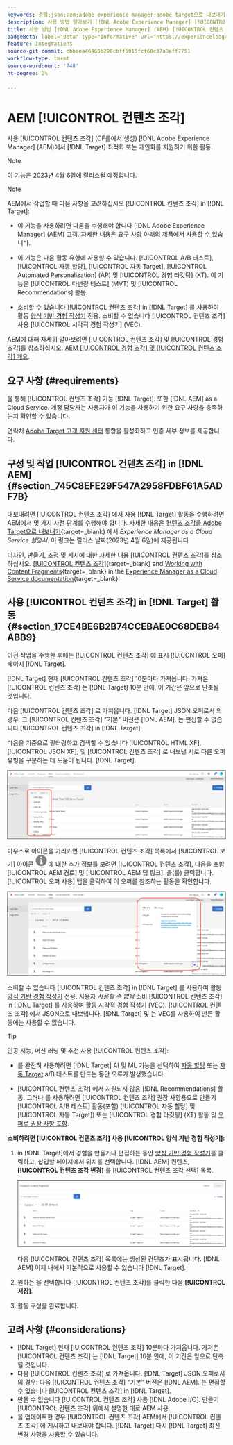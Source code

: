 ```yaml
---
keywords: 경험;json;aem;adobe experience manager;adobe target으로 내보내기;컨텐츠 조각;조각;CF;cf
description: 사용 방법 알아보기 [!DNL Adobe Experience Manager] [!UICONTROL 컨텐츠 조각] in [!DNL Adobe Target] 활동.
title: 사용 방법 [!DNL Adobe Experience Manager] (AEM) [!UICONTROL 컨텐츠 조각]?
badgeBeta: label="Beta" type="Informative" url="https://experienceleague.adobe.com/docs/target/using/introduction/intro.html#beta newtab=true" tooltip="What are Target Beta release features?"
feature: Integrations
source-git-commit: cbbaea46460b298cbff5015fcf60c37a8aff7751
workflow-type: tm+mt
source-wordcount: '748'
ht-degree: 2%

---
```


# AEM [!UICONTROL 컨텐츠 조각]

사용 [!UICONTROL 컨텐츠 조각] (CF를에서 생성) [!DNL Adobe Experience Manager] (AEM)에서 [!DNL Target] 최적화 또는 개인화를 지원하기 위한 활동.

>[!NOTE]
>
>이 기능은 2023년 4월 6일에 릴리스될 예정입니다.


>[!NOTE]
>
>AEM에서 작업할 때 다음 사항을 고려하십시오 [!UICONTROL 컨텐츠 조각] in [!DNL Target]:
> 
>* 이 기능을 사용하려면 다음을 수행해야 합니다 [!DNL Adobe Experience Manager] (AEM) 고객. 자세한 내용은 [요구 사항](#section_AE6F0971E1574B3AA324003599B96E5A) 아래의 제품에서 사용할 수 있습니다.
>
>* 이 기능은 다음 활동 유형에 사용할 수 있습니다. [!UICONTROL A/B 테스트], [!UICONTROL 자동 할당], [!UICONTROL 자동 Target], [!UICONTROL Automated Personalization] (AP) 및 [!UICONTROL 경험 타깃팅] (XT). 이 기능은 [!UICONTROL 다변량 테스트] (MVT) 및 [!UICONTROL Recommendations] 활동.
>
>* 소비할 수 있습니다 [!UICONTROL 컨텐츠 조각] in [!DNL Target] 를 사용하여 활동 [양식 기반 경험 작성기](/help/main/c-experiences/form-experience-composer.md) 전용. 소비할 수 없습니다 [!UICONTROL 컨텐츠 조각] 사용 [!UICONTROL 시각적 경험 작성기] (VEC).


AEM에 대해 자세히 알아보려면 [!UICONTROL 컨텐츠 조각] 및 [!UICONTROL 경험 조각]를 참조하십시오. [AEM [!UICONTROL 경험 조각] 및 [!UICONTROL 컨텐츠 조각] 개요](/help/main/c-integrating-target-with-mac/aem/aem-experience-and-content-fragments.md).

## 요구 사항 {#requirements}

을 통해 [!UICONTROL 컨텐츠 조각] 기능 [!DNL Target]. 또한 [!DNL AEM] as a Cloud Service. 계정 담당자는 사용자가 이 기능을 사용하기 위한 요구 사항을 충족하는지 확인할 수 있습니다.

연락처 [Adobe Target 고객 지원 센터](/help/main/cmp-resources-and-contact-information.md#reference_ACA3391A00EF467B87930A450050077C) 통합을 활성화하고 인증 세부 정보를 제공합니다.

## 구성 및 작업 [!UICONTROL 컨텐츠 조각] in [!DNL AEM] {#section_745C8EFE29F547A2958FDBF61A5ADF7B}

내보내려면 [!UICONTROL 컨텐츠 조각] 에서 사용 [!DNL Target] 활동을 수행하려면 AEM에서 몇 가지 사전 단계를 수행해야 합니다. 자세한 내용은 [컨텐츠 조각을 Adobe Target으로 내보내기](https://experienceleague.adobe.com/docs/experience-manager-cloud-service/content/sites/integrations/content-fragments-target.html){target=_blank} 에서 *Experience Manager as a Cloud Service 설명서*. 이 링크는 릴리스 날짜(2023년 4월 6일)에 제공됩니다

디자인, 만들기, 조정 및 게시에 대한 자세한 내용 [!UICONTROL 컨텐츠 조각]를 참조하십시오. [[!UICONTROL 컨텐츠 조각]](https://experienceleague.adobe.com/docs/experience-manager-cloud-service/content/sites/authoring/fundamentals/content-fragments.html?lang=en){target=_blank} and [Working with Content Fragments](https://experienceleague.adobe.com/docs/experience-manager-cloud-service/content/sites/administering/content-fragments/content-fragments.html){target=_blank} in the [Experience Manager as a Cloud Service documentation](https://experienceleague.adobe.com/docs/experience-manager-cloud-service/content/home.html){target=_blank}.

## 사용 [!UICONTROL 컨텐츠 조각] in [!DNL Target] 활동 {#section_17CE4BE6B2B74CCEBAE0C68DEB84ABB9}

이전 작업을 수행한 후에는 [!UICONTROL 컨텐츠 조각] 에 표시 [!UICONTROL 오퍼] 페이지 [!DNL Target].

[!DNL Target] 현재 [!UICONTROL 컨텐츠 조각] 10분마다 가져옵니다. 가져온 [!UICONTROL 컨텐츠 조각] 는 [!DNL Target] 10분 안에, 이 기간은 앞으로 단축될 것입니다.

다음 [!UICONTROL 컨텐츠 조각] 로 가져옵니다. [!DNL Target] JSON 오퍼로서 의 경우: 그 [!UICONTROL 컨텐츠 조각] &quot;기본&quot; 버전은 [!DNL AEM]. 는 편집할 수 없습니다 [!UICONTROL 컨텐츠 조각] in [!DNL Target].

다음을 기준으로 필터링하고 검색할 수 있습니다 [!UICONTROL HTML XF], [!UICONTROL JSON XF], 및 [!UICONTROL 컨텐츠 조각] 로 내보낸 서로 다른 오퍼 유형을 구분하는 데 도움이 됩니다. [!DNL Target].

![컨텐츠 조각 유형별로 필터링: Target UI의 HTML 또는 JSON](/help/main/c-integrating-target-with-mac/aem/assets/fragment-types.png)

마우스로 아이콘을 가리키면 [!UICONTROL 컨텐츠 조각] 목록에서 [!UICONTROL 보기] 아이콘 ![정보 아이콘](/help/main/c-integrating-target-with-mac/aem/assets/icon-info.png) 에 대한 추가 정보를 보려면 [!UICONTROL 컨텐츠 조각], 다음을 포함 [!UICONTROL AEM 경로] 및 [!UICONTROL AEM 딥 링크]. 을(를) 클릭합니다. [!UICONTROL 오퍼 사용] 탭을 클릭하여 이 오퍼를 참조하는 활동을 확인합니다.

![컨텐츠 조각 정보 팝업](/help/main/c-integrating-target-with-mac/aem/assets/cf-info-popup.png)

소비할 수 있습니다 [!UICONTROL 컨텐츠 조각] in [!DNL Target] 를 사용하여 활동 [양식 기반 경험 작성기](/help/main/c-experiences/form-experience-composer.md) 전용. 사용자 *사용할 수 없음* 소비 [!UICONTROL 컨텐츠 조각] in [!DNL Target] 를 사용하여 활동 [시각적 경험 작성기](/help/main/c-experiences/c-visual-experience-composer/visual-experience-composer.md) (VEC). [!UICONTROL 컨텐츠 조각] 에서 JSON으로 내보냅니다. [!DNL Target] 및 는 VEC를 사용하여 만든 활동에는 사용할 수 없습니다.

>[!TIP]
>
>인공 지능, 머신 러닝 및 추천 사용 [!UICONTROL 컨텐츠 조각]:
>
>* 를 완전히 사용하려면 [!DNL Target] AI 및 ML 기능을 선택하여 [자동 할당](/help/main/c-activities/automated-traffic-allocation/automated-traffic-allocation.md#concept_A1407678796B4C569E94CBA8A9F7F5D4) 또는 [자동 Target](/help/main/c-activities/auto-target/auto-target-to-optimize.md) a/B 테스트를 만드는 동안 오류가 발생했습니다.
>
>* [!UICONTROL 컨텐츠 조각] 에서 지원되지 않음 [!DNL Recommendations] 활동. 그러나 를 사용하려면 [!UICONTROL 컨텐츠 조각] 권장 사항용으로 만들기 [!UICONTROL A/B 테스트] 활동(포함) [!UICONTROL 자동 할당] 및 [!UICONTROL 자동 Target]) 또는 [!UICONTROL 경험 타깃팅] (XT) 활동 및 [오퍼로 권장 사항 포함](/help/main/c-recommendations/recommendations-as-an-offer.md).


**소비하려면 [!UICONTROL 컨텐츠 조각] 사용 [!UICONTROL 양식 기반 경험 작성기]:**

1. in [!DNL Target]에서 경험을 만들거나 편집하는 동안 [양식 기반 경험 작성기](/help/main/c-experiences/form-experience-composer.md#task_FAC842A6535045B68B4C1AD3E657E56E)를 클릭하고, 삽입할 페이지에서 위치를 선택합니다. [!DNL AEM] 컨텐츠, **[!UICONTROL 컨텐츠 조각 변경]** 를 [!UICONTROL 컨텐츠 조각 선택] 목록.

   ![content_fragment_list 이미지](/help/main/c-integrating-target-with-mac/aem/assets/choose-content-fragment.png)

   다음 [!UICONTROL 컨텐츠 조각] 목록에는 생성된 컨텐츠가 표시됩니다. [!DNL AEM] 이제 내에서 기본적으로 사용할 수 있습니다 [!DNL Target].

1. 원하는 을 선택합니다 [!UICONTROL 컨텐츠 조각]를 클릭한 다음 **[!UICONTROL 저장]**.
1. 활동 구성을 완료합니다.

## 고려 사항 {#considerations}

* [!DNL Target] 현재 [!UICONTROL 컨텐츠 조각] 10분마다 가져옵니다. 가져온 [!UICONTROL 컨텐츠 조각] 는 [!DNL Target] 10분 안에, 이 기간은 앞으로 단축될 것입니다.
* 다음 [!UICONTROL 컨텐츠 조각] 로 가져옵니다. [!DNL Target] JSON 오퍼로서 의 경우: 다음 [!UICONTROL 컨텐츠 조각] &quot;기본&quot; 버전은 [!DNL AEM]. 는 편집할 수 없습니다 [!UICONTROL 컨텐츠 조각] in [!DNL Target].
* 만들 수 없습니다 [!UICONTROL 컨텐츠 조각] 사용 [!DNL Adobe I/O]. 만들기 [!UICONTROL 컨텐츠 조각] 위에서 설명한 대로 AEM 사용.
* 을 업데이트한 경우 [!UICONTROL 컨텐츠 조각] AEM에서 [!UICONTROL 컨텐츠 조각] 에 게시하고 내보내야 합니다. [!DNL Target] 다시 [!DNL Target] 최신 변경 사항을 사용할 수 있습니다.